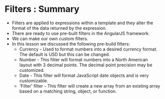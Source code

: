 # Filters : Summary

- Filters are applied to expressions within a template and they alter the format of the data returned by the expression.
- There are ready to use pre-built filters in the AngularJS framework.
- We can make our own custom filters.
- In this lesson we discussed the following pre-build filters:
  - Currency - Used to format numbers into a desired currency format. The default is USD but this can be changed.
  - Number - This filter will format numbers into a North American layout with 3 decimal points. The decimal point precision may be customized.
  - Date - This filter will format JavaScript date objects and is very customizable.
  - 'Filter' filter - This filter will create a new array from an existing array based on a matching string, object, or function. 